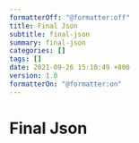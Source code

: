 ```yaml
---
formatterOff: "@formatter:off"
title: Final Json
subtitle: final-json 
summary: final-json
categories: [] 
tags: [] 
date: 2021-09-26 15:10:49 +800 
version: 1.0
formatterOn: "@formatter:on"
---
```


# Final Json

